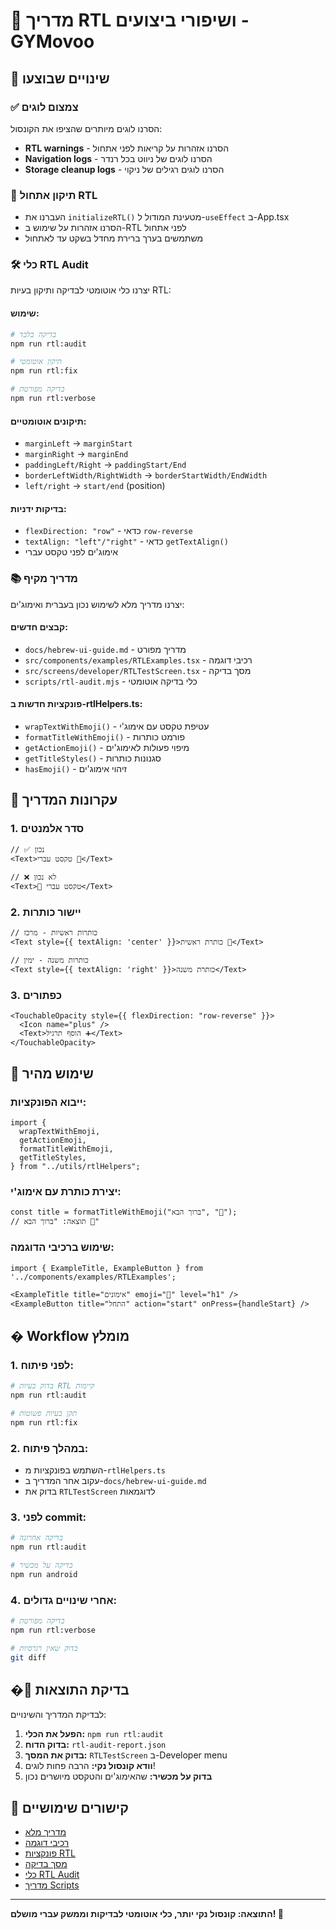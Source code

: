 # 📱 מדריך RTL ושיפורי ביצועים - GYMovoo

## 🎯 שינויים שבוצעו

### ✅ **צמצום לוגים**

הסרנו לוגים מיותרים שהציפו את הקונסול:

- **RTL warnings** - הסרנו אזהרות על קריאות לפני אתחול
- **Navigation logs** - הסרנו לוגים של ניווט בכל רנדר
- **Storage cleanup logs** - הסרנו לוגים רגילים של ניקוי

### 🔧 **תיקון אתחול RTL**

- העברנו את `initializeRTL()` מטעינת המודול ל-`useEffect` ב-App.tsx
- הסרנו אזהרות על שימוש ב-RTL לפני אתחול
- משתמשים בערך ברירת מחדל בשקט עד לאתחול

### 🛠️ **כלי RTL Audit**

יצרנו כלי אוטומטי לבדיקה ותיקון בעיות RTL:

#### **שימוש:**

```bash
# בדיקה בלבד
npm run rtl:audit

# תיקון אוטומטי
npm run rtl:fix

# בדיקה מפורטת
npm run rtl:verbose
```

#### **תיקונים אוטומטיים:**

- `marginLeft` → `marginStart`
- `marginRight` → `marginEnd`
- `paddingLeft/Right` → `paddingStart/End`
- `borderLeftWidth/RightWidth` → `borderStartWidth/EndWidth`
- `left/right` → `start/end` (position)

#### **בדיקות ידניות:**

- `flexDirection: "row"` - כדאי `row-reverse`
- `textAlign: "left"/"right"` - כדאי `getTextAlign()`
- אימוג'ים לפני טקסט עברי

### 📚 **מדריך מקיף**

יצרנו מדריך מלא לשימוש נכון בעברית ואימוג'ים:

#### **קבצים חדשים:**

- `docs/hebrew-ui-guide.md` - מדריך מפורט
- `src/components/examples/RTLExamples.tsx` - רכיבי דוגמה
- `src/screens/developer/RTLTestScreen.tsx` - מסך בדיקה
- `scripts/rtl-audit.mjs` - כלי בדיקה אוטומטי

#### **פונקציות חדשות ב-rtlHelpers.ts:**

- `wrapTextWithEmoji()` - עטיפת טקסט עם אימוג'י
- `formatTitleWithEmoji()` - פורמט כותרות
- `getActionEmoji()` - מיפוי פעולות לאימוג'ים
- `getTitleStyles()` - סגנונות כותרות
- `hasEmoji()` - זיהוי אימוג'ים

## 🎨 עקרונות המדריך

### **1. סדר אלמנטים**

```tsx
// ✅ נכון
<Text>טקסט עברי 💪</Text>

// ❌ לא נכון
<Text>💪 טקסט עברי</Text>
```

### **2. יישור כותרות**

```tsx
// כותרות ראשיות - מרכז
<Text style={{ textAlign: 'center' }}>כותרת ראשית 🎯</Text>

// כותרות משנה - ימין
<Text style={{ textAlign: 'right' }}>כותרת משנה</Text>
```

### **3. כפתורים**

```tsx
<TouchableOpacity style={{ flexDirection: "row-reverse" }}>
  <Icon name="plus" />
  <Text>הוסף תרגיל ➕</Text>
</TouchableOpacity>
```

## 🚀 שימוש מהיר

### **ייבוא הפונקציות:**

```tsx
import {
  wrapTextWithEmoji,
  getActionEmoji,
  formatTitleWithEmoji,
  getTitleStyles,
} from "../utils/rtlHelpers";
```

### **יצירת כותרת עם אימוג'י:**

```tsx
const title = formatTitleWithEmoji("ברוך הבא", "👋");
// תוצאה: "ברוך הבא 👋"
```

### **שימוש ברכיבי הדוגמה:**

```tsx
import { ExampleTitle, ExampleButton } from '../components/examples/RTLExamples';

<ExampleTitle title="אימונים" emoji="💪" level="h1" />
<ExampleButton title="התחל" action="start" onPress={handleStart} />
```

## � Workflow מומלץ

### **1. לפני פיתוח:**

```bash
# בדוק בעיות RTL קיימות
npm run rtl:audit

# תקן בעיות פשוטות
npm run rtl:fix
```

### **2. במהלך פיתוח:**

- השתמש בפונקציות מ-`rtlHelpers.ts`
- עקוב אחר המדריך ב-`docs/hebrew-ui-guide.md`
- בדוק את `RTLTestScreen` לדוגמאות

### **3. לפני commit:**

```bash
# בדיקה אחרונה
npm run rtl:audit

# בדיקה על מכשיר
npm run android
```

### **4. אחרי שינויים גדולים:**

```bash
# בדיקה מפורטת
npm run rtl:verbose

# בדוק שאין רגרסיות
git diff
```

## �📱 בדיקת התוצאות

לבדיקת המדריך והשינויים:

1. **הפעל את הכלי:** `npm run rtl:audit`
2. **בדוק הדוח:** `rtl-audit-report.json`
3. **בדוק את המסך:** `RTLTestScreen` ב-Developer menu
4. **וודא קונסול נקי:** הרבה פחות לוגים!
5. **בדוק על מכשיר:** שהאימוג'ים והטקסט מיושרים נכון

## 🔗 קישורים שימושיים

- [מדריך מלא](./docs/hebrew-ui-guide.md)
- [רכיבי דוגמה](./src/components/examples/RTLExamples.tsx)
- [פונקציות RTL](./src/utils/rtlHelpers.ts)
- [מסך בדיקה](./src/screens/developer/RTLTestScreen.tsx)
- [כלי RTL Audit](./scripts/rtl-audit.mjs)
- [מדריך Scripts](./scripts/README.md)

---

**התוצאה: קונסול נקי יותר, כלי אוטומטי לבדיקות וממשק עברי מושלם! 🎯**
